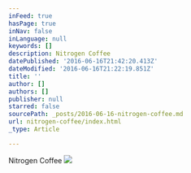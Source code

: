 ```yaml
---
inFeed: true
hasPage: true
inNav: false
inLanguage: null
keywords: []
description: Nitrogen Coffee
datePublished: '2016-06-16T21:42:20.413Z'
dateModified: '2016-06-16T21:22:19.851Z'
title: ''
author: []
authors: []
publisher: null
starred: false
sourcePath: _posts/2016-06-16-nitrogen-coffee.md
url: nitrogen-coffee/index.html
_type: Article

---
```

Nitrogen Coffee
![](https://the-grid-user-content.s3-us-west-2.amazonaws.com/af51bf5e-d827-45c3-a1b0-47ef9b2c54a5.jpg)